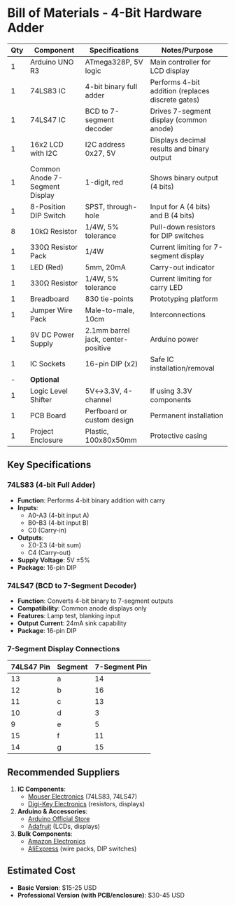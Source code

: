 # Bill of Materials - 4-Bit Hardware Adder

| Qty | Component                  | Specifications                           | Notes/Purpose                                                                 |
|-----|----------------------------|------------------------------------------|-------------------------------------------------------------------------------|
| 1   | Arduino UNO R3             | ATmega328P, 5V logic                     | Main controller for LCD display                                               |
| 1   | 74LS83 IC                  | 4-bit binary full adder                  | Performs 4-bit addition (replaces discrete gates)                             |
| 1   | 74LS47 IC                  | BCD to 7-segment decoder                 | Drives 7-segment display (common anode)                                       |
| 1   | 16x2 LCD with I2C          | I2C address 0x27, 5V                     | Displays decimal results and binary output                                    |
| 1   | Common Anode 7-Segment Display | 1-digit, red                            | Shows binary output (4 bits)                                                  |
| 1   | 8-Position DIP Switch      | SPST, through-hole                       | Input for A (4 bits) and B (4 bits)                                           |
| 8   | 10kΩ Resistor              | 1/4W, 5% tolerance                       | Pull-down resistors for DIP switches                                          |
| 1   | 330Ω Resistor Pack         | 1/4W                                     | Current limiting for 7-segment display                                        |
| 1   | LED (Red)                  | 5mm, 20mA                                | Carry-out indicator                                                           |
| 1   | 330Ω Resistor              | 1/4W, 5% tolerance                       | Current limiting for carry LED                                                |
| 1   | Breadboard                 | 830 tie-points                           | Prototyping platform                                                          |
| 1   | Jumper Wire Pack           | Male-to-male, 10cm                       | Interconnections                                                              |
| 1   | 9V DC Power Supply         | 2.1mm barrel jack, center-positive       | Arduino power                                                                 |
| 1   | IC Sockets                 | 16-pin DIP (x2)                          | Safe IC installation/removal                                                  |
| -   | **Optional**               |                                          |                                                                               |
| 1   | Logic Level Shifter        | 5V↔3.3V, 4-channel                       | If using 3.3V components                                                      |
| 1   | PCB Board                  | Perfboard or custom design               | Permanent installation                                                        |
| 1   | Project Enclosure          | Plastic, 100x80x50mm                     | Protective casing                                                             |

## Key Specifications

### 74LS83 (4-bit Full Adder)
- **Function**: Performs 4-bit binary addition with carry
- **Inputs**: 
  - A0-A3 (4-bit input A)
  - B0-B3 (4-bit input B)
  - C0 (Carry-in)
- **Outputs**: 
  - Σ0-Σ3 (4-bit sum)
  - C4 (Carry-out)
- **Supply Voltage**: 5V ±5%
- **Package**: 16-pin DIP

### 74LS47 (BCD to 7-Segment Decoder)
- **Function**: Converts 4-bit binary to 7-segment outputs
- **Compatibility**: Common anode displays only
- **Features**: Lamp test, blanking input
- **Output Current**: 24mA sink capability
- **Package**: 16-pin DIP

### 7-Segment Display Connections
| 74LS47 Pin | Segment | 7-Segment Pin |
|------------|---------|---------------|
| 13         | a       | 14            |
| 12         | b       | 16            |
| 11         | c       | 13            |
| 10         | d       | 3             |
| 9          | e       | 5             |
| 15         | f       | 11            |
| 14         | g       | 15            |

## Recommended Suppliers
1. **IC Components**:
   - [Mouser Electronics](https://www.mouser.com) (74LS83, 74LS47)
   - [Digi-Key Electronics](https://www.digikey.com) (resistors, displays)
2. **Arduino & Accessories**:
   - [Arduino Official Store](https://store.arduino.cc)
   - [Adafruit](https://adafruit.com) (LCDs, displays)
3. **Bulk Components**:
   - [Amazon Electronics](https://amazon.com/electronics)
   - [AliExpress](https://aliexpress.com) (wire packs, DIP switches)

## Estimated Cost
- **Basic Version**: $15-25 USD
- **Professional Version (with PCB/enclosure)**: $30-45 USD
